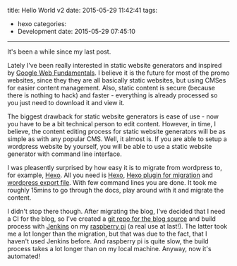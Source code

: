 title: Hello World v2
date: 2015-05-29 11:42:41
tags:
  - hexo
categories:
  - Development
date: 2015-05-29 07:45:10
---

It's been a while since my last post.

Lately I've been really interested in static website generators and inspired by <a href="https://developers.google.com/web/fundamentals/">Google Web Fundamentals</a>. I believe it is the future for most of the promo websites, since they they are all basically static websites, but using CMSes for easier content management. Also, static content is secure (because there is nothing to hack) and faster - everything is already processed so you just need to download it and view it.

The biggest drawback for static website generators is ease of use - now you have to be a bit technical person to edit content. However, in time, I believe, the content editing process for static website generators will be as simple as with any popular CMS. Well, it almost is. If you are able to setup a wordpress website by yourself, you will be able to use a static website generator with command line interface.

I was pleasently surprised by how easy it is to migrate from wordpress to, for example, <a href="http://hexo.io">Hexo</a>. All you need is <a href="http://hexo.io">Hexo</a>, <a href="https://github.com/hexojs/hexo-migrator-wordpress">Hexo plugin for migration</a> and <a href="https://codex.wordpress.org/Tools_Export_Screen">wordpress export file</a>. With few command lines you are done. It took me roughly 15mins to go through the docs, play around with it and migrate the content.

I didn't stop there though. After migrating the blog, I've decided that I need a CI for the blog, so I've created a <a href="https://github.com/mbardauskas/blog-hexo">git repo for the blog source</a> and build process with <a href="https://jenkins-ci.org/">Jenkins</a> on my <a href="http://en.wikipedia.org/wiki/Raspberry_Pi">raspberry pi</a> (a real use at last!). The latter took me a lot longer than the migration, but that was due to the fact, that I haven't used Jenkins before. And raspberry pi is quite slow, the build process takes a lot longer than on my local machine. Anyway, now it's automated!
